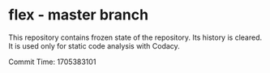 # flex - master branch

This repository contains frozen state of the repository.
Its history is cleared. It is used only for static code
analysis with Codacy.

Commit Time: 1705383101